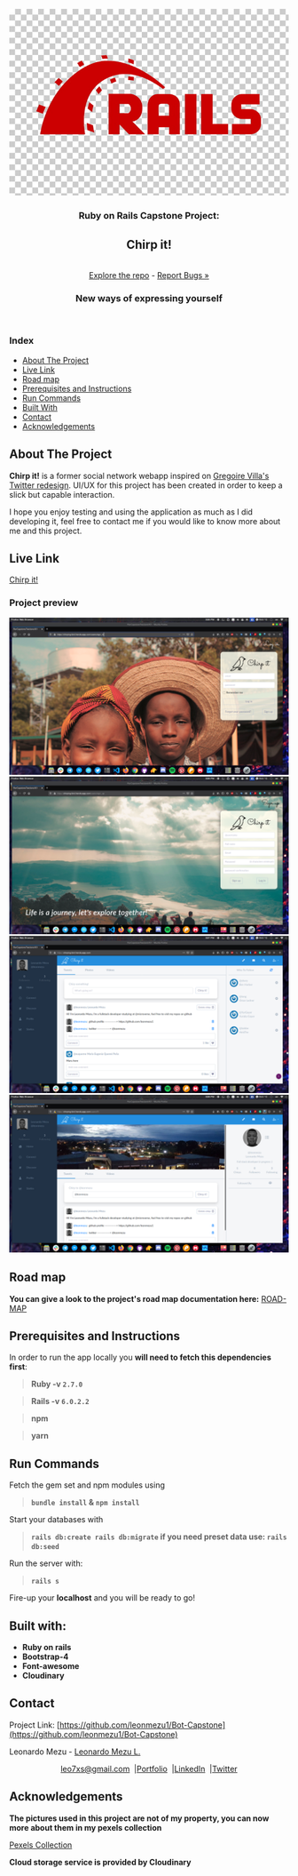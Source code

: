 
<p align="center">
  <img src="documentation/images/rails_logo.jpg" alt="Rails Logo">
  <br />
  <h3 align="center">Ruby on Rails Capstone Project:</h3>
  <h2 align="center">Chirp it!</h2>
  <p align="center">
  <br />
    <a href="https://github.com/leonmezu1/ror-capstone-twiclone_v01"> Explore the repo</a> - <a href="https://github.com/leonmezu1/Bot-Capstone/issues">Report Bugs »</a>
  <br />
  </p>
</p>

<p align="center"><h3 align="center">New ways of expressing yourself</h3>
<br />
</p>

<p align="center"><h3><strong>Index</strong></h3>
</p>

<!-- INDEX -->

- [About The Project](#about-the-project)
- [Live Link](#live-link)
- [Road map](#road-map)
- [Prerequisites and Instructions](#prerequisites-and-instructions)
- [Run Commands](#run-commands)
- [Built With](#built-with)
- [Contact](#contact)
- [Acknowledgements](#acknowledgements)
<!-- ABOUT THE PROJECT -->

## About The Project

**Chirp it!** is a former social network webapp inspired on [Gregoire Villa's Twitter redesign](https://www.behance.net/gallery/14286087/Twitter-Redesign-of-UI-details). UI/UX for this project has been created in order to keep a slick but capable interaction. 

I hope you enjoy testing and using the application as much as I did developing it, feel free to contact me if you would like to know more about me and this project.

## Live Link

[Chirp it!](https://chirping-bird.herokuapp.com/)

### Project preview

![Step1](documentation/images/login.png)
![Step2](documentation/images/signup.png)
![Step3](documentation/images/home_page.png)
![Step4](documentation/images/user_profile.png)



## Road map

**You can give a look to the project's road map documentation here:** [ROAD-MAP](documentation/roadmap.md)

## Prerequisites and Instructions

In order to run the app locally you **will need to fetch this dependencies first**:

> **Ruby -v ```2.7.0```**

> **Rails -v ```6.0.2.2```**

> **npm**

> **yarn**

## Run Commands

Fetch the gem set and npm modules using

> **``` bundle install ```  &  ``` npm install ```**

Start your databases with

> **``` rails db:create rails db:migrate ``` if you need preset data use: ``` rails db:seed ```**

Run the server with:

> **``` rails s ```**

Fire-up your **localhost** and you will be ready to go!

## Built with:

- **Ruby on rails**
- **Bootstrap-4**
- **Font-awesome**
- **Cloudinary** 


<!-- CONTACT -->

## Contact

<p align="center">

Project Link: [https://github.com/leonmezu1/Bot-Capstone](https://github.com/leonmezu1/Bot-Capstone)

<p align="center">

Leonardo Mezu - [Leonardo Mezu L.](https://github.com/leonmezu1)

</p>
<p align="center" style="display: flex; justify-content: center; align-items: center;">
    <a target="_blank" href="https://mail.google.com/mail/?view=cm&fs=1&tf=1&to=leo7xs@gmail.com">
      leo7xs@gmail.com
    </a> &nbsp; |
    <a target="_blank" href="https://github.com/leonmezu1?tab=repositories">
      Portfolio
    </a> &nbsp; |
    <a target="_blank" href="https://www.linkedin.com/in/leonardomezlob/">
      LinkedIn
    </a> &nbsp; |
    <a target="_blank" href="https://twitter.com/https://twitter.com/leonmezu">
      Twitter
    </a>
</p>
<!-- ACKNOWLEDGEMENTS -->

## Acknowledgements

**The pictures used in this project are not of my property, you can now more about them in my pexels collection**

[Pexels Collection](https://www.pexels.com/collections/simple-yet-beautiful-zcprb8n/)

**Cloud storage service is provided by Cloudinary**


